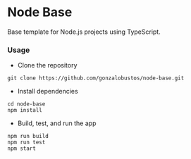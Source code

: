 # Node Base

Base template for Node.js projects using TypeScript.

### Usage

- Clone the repository
```
git clone https://github.com/gonzalobustos/node-base.git
```

- Install dependencies
```
cd node-base
npm install
```

- Build, test, and run the app
```
npm run build
npm run test
npm start
```
